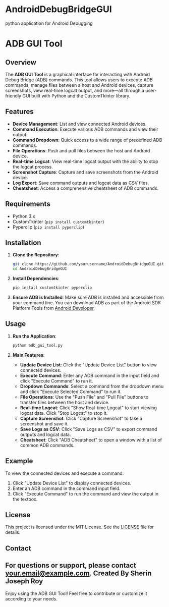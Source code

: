 # AndroidDebugBridgeGUI
python application for Android Debugging

# ADB GUI Tool

## Overview

The **ADB GUI Tool** is a graphical interface for interacting with Android Debug Bridge (ADB) commands. This tool allows users to execute ADB commands, manage files between a host and Android devices, capture screenshots, view real-time logcat output, and more—all through a user-friendly GUI built with Python and the CustomTkinter library.

## Features

- **Device Management**: List and view connected Android devices.
- **Command Execution**: Execute various ADB commands and view their output.
- **Command Dropdown**: Quick access to a wide range of predefined ADB commands.
- **File Operations**: Push and pull files between the host and Android device.
- **Real-time Logcat**: View real-time logcat output with the ability to stop the logcat process.
- **Screenshot Capture**: Capture and save screenshots from the Android device.
- **Log Export**: Save command outputs and logcat data as CSV files.
- **Cheatsheet**: Access a comprehensive cheatsheet of ADB commands.

## Requirements

- Python 3.x
- CustomTkinter (`pip install customtkinter`)
- Pyperclip (`pip install pyperclip`)

## Installation

1. **Clone the Repository**:
    ```bash
    git clone https://github.com/yourusername/AndroidDebugBridgeGUI.git
    cd AndroidDebugBridgeGUI
    ```

2. **Install Dependencies**:
    ```bash
    pip install customtkinter pyperclip
    ```

3. **Ensure ADB is Installed**: Make sure ADB is installed and accessible from your command line. You can download ADB as part of the Android SDK Platform Tools from [Android Developer](https://developer.android.com/studio/releases/platform-tools).

## Usage

1. **Run the Application**:
    ```bash
    python adb_gui_tool.py
    ```

2. **Main Features**:
    - **Update Device List**: Click the "Update Device List" button to view connected devices.
    - **Execute Command**: Enter any ADB command in the input field and click "Execute Command" to run it.
    - **Dropdown Commands**: Select a command from the dropdown menu and click "Execute Selected Command" to run it.
    - **File Operations**: Use the "Push File" and "Pull File" buttons to transfer files between the host and device.
    - **Real-time Logcat**: Click "Show Real-time Logcat" to start viewing logcat data. Click "Stop Logcat" to stop it.
    - **Capture Screenshot**: Click "Capture Screenshot" to take a screenshot and save it.
    - **Save Logs as CSV**: Click "Save Logs as CSV" to export command outputs and logcat data.
    - **Cheatsheet**: Click "ADB Cheatsheet" to open a window with a list of common ADB commands.

## Example

To view the connected devices and execute a command:

1. Click "Update Device List" to display connected devices.
2. Enter an ADB command in the command input field.
3. Click "Execute Command" to run the command and view the output in the textbox.

## License

This project is licensed under the MIT License. See the [LICENSE](LICENSE) file for details.

## Contact

For questions or support, please contact [your.email@example.com](mailto:testingdebug22@gmail.com).
Created By Sherin Joseph Roy
---

Enjoy using the ADB GUI Tool! Feel free to contribute or customize it according to your needs.

